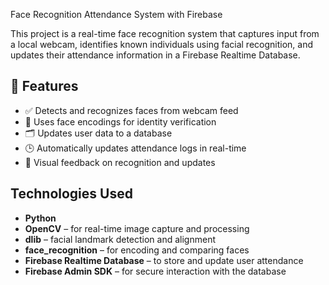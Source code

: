 Face Recognition Attendance System with Firebase

This project is a real-time face recognition system that captures input from a local webcam, identifies known individuals using facial recognition, and updates their attendance information in a Firebase Realtime Database.

## 🚀 Features

- ✅ Detects and recognizes faces from webcam feed
- 📸 Uses face encodings for identity verification
- 🗂️ Updates user data to a database
- 🕒 Automatically updates attendance logs in real-time
- 🔄 Visual feedback on recognition and updates

## Technologies Used

- **Python**
- **OpenCV** – for real-time image capture and processing
- **dlib** – facial landmark detection and alignment
- **face_recognition** – for encoding and comparing faces
- **Firebase Realtime Database** – to store and update user attendance
- **Firebase Admin SDK** – for secure interaction with the database
